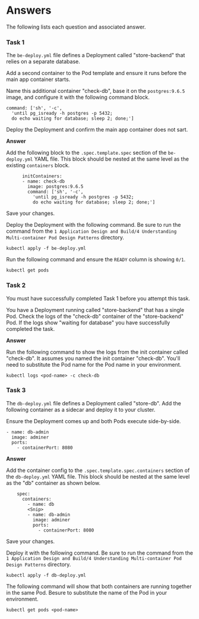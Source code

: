 # Answers

The following lists each question and associated answer.


### Task 1

The `be-deploy.yml` file defines a Deployment called "store-backend" that relies on a separate database.

Add a second container to the Pod template and ensure it runs before the main app container starts. 

Name this additional container "check-db", base it on the `postgres:9.6.5` image, and configure it with the following command block.

```
command: ['sh', '-c', 
  'until pg_isready -h postgres -p 5432; 
  do echo waiting for database; sleep 2; done;']
```

Deploy the Deployment and confirm the main app container does not sart.

**Answer**

Add the following block to the `.spec.template.spec` section of the `be-deploy.yml` YAML file. This block should be nested at the same level as the existing `containers` block.

```
      initContainers:
      - name: check-db
        image: postgres:9.6.5
        command: ['sh', '-c', 
          'until pg_isready -h postgres -p 5432; 
          do echo waiting for database; sleep 2; done;']
```

Save your changes.

Deploy the Deployment with the following command. Be sure to run the command from the `1 Application Design and Build/4 Understanding Multi-container Pod Design Patterns` directory.

```
kubectl apply -f be-deploy.yml
```

Run the following command and ensure the `READY` column is showing `0/1`.

```
kubectl get pods
```


### Task 2

You must have successfully completed Task 1 before you attempt this task.

You have a Deployment running called "store-backend" that has a single Pod. Check the logs of the "check-db" container of the "store-backend" Pod. If the logs show "waiting for database" you have successfully completed the task.

**Answer**

Run the following command to show the logs from the init container called "check-db". It assumes you named the init container "check-db". You'll need to substitute the Pod name for the Pod name in your environment.

```
kubectl logs <pod-name> -c check-db
```


### Task 3

The `db-deploy.yml` file defines a Deployment called "store-db". Add the following container as a sidecar and deploy it to your cluster.

Ensure the Deployment comes up and both Pods execute side-by-side.

```
- name: db-admin
  image: adminer
  ports:
    - containerPort: 8080
```

**Answer**

Add the container config to the `.spec.template.spec.containers` section of the `db-deploy.yml` YAML file. This block should be nested at the same level as the "db" container as shown below.

```
    spec:
      containers:
        - name: db
        <Snip>
        - name: db-admin
          image: adminer
          ports:
            - containerPort: 8080
```

Save your changes.

Deploy it with the following command. Be sure to run the command from the `1 Application Design and Build/4 Understanding Multi-container Pod Design Patterns` directory.

```
kubectl apply -f db-deploy.yml
```

The following command will show that both containers are running together in the same Pod. Besure to substitute the name of the Pod in your environment.

```
kubectl get pods <pod-name>
```
